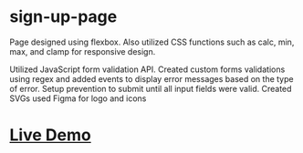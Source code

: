 # sign-up-page

Page designed using flexbox. Also utilized CSS functions such as calc, min, max, and clamp for responsive design. 

Utilized JavaScript form validation API. Created custom forms validations using regex and added events to display error messages based on the type of error. Setup prevention to submit until all input fields were valid.  Created SVGs used Figma for logo and icons

# <a href="https://kingdallas24.github.io/sign-up-page/" rel="nofollow">Live Demo</a>

